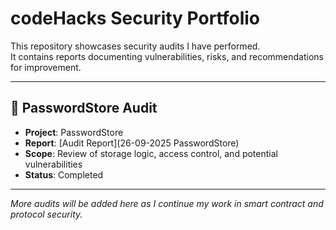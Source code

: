 # codeHacks Security Portfolio

This repository showcases security audits I have performed.  
It contains reports documenting vulnerabilities, risks, and recommendations for improvement.  

---

## 📂 PasswordStore Audit
- **Project**: PasswordStore  
- **Report**: [Audit Report](26-09-2025 PasswordStore)  
- **Scope**: Review of storage logic, access control, and potential vulnerabilities  
- **Status**: Completed  

---

*More audits will be added here as I continue my work in smart contract and protocol security.*

